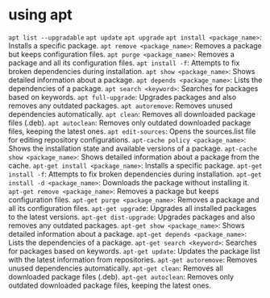 # using apt

`apt list --upgradable`
`apt update`
`apt upgrade`
`apt install <package_name>`: Installs a specific package.
`apt remove <package_name>`: Removes a package but keeps configuration files.
`apt purge <package_name>`: Removes a package and all its configuration files.
`apt install -f`: Attempts to fix broken dependencies during installation.
`apt show <package_name>`: Shows detailed information about a package.
`apt depends <package_name>`: Lists the dependencies of a package.
`apt search <keyword>`: Searches for packages based on keywords.
`apt full-upgrade`: Upgrades packages and also removes any outdated packages.
`apt autoremove`: Removes unused dependencies automatically.
`apt clean`: Removes all downloaded package files (.deb).
`apt autoclean`: Removes only outdated downloaded package files, keeping the latest ones.
`apt edit-sources`: Opens the sources.list file for editing repository configurations.
`apt-cache policy <package_name>`: Shows the installation state and available versions of a package.
`apt-cache show <package_name>`: Shows detailed information about a package from the cache.
`apt-get install <package_name>`: Installs a specific package.
`apt-get install -f`: Attempts to fix broken dependencies during installation.
`apt-get install -d <package_name>`: Downloads the package without installing it.
`apt-get remove <package_name>`: Removes a package but keeps configuration files.
`apt-get purge <package_name>`: Removes a package and all its configuration files.
`apt-get upgrad`e: Upgrades all installed packages to the latest versions.
`apt-get dist-upgrade`: Upgrades packages and also removes any outdated packages.
`apt-get show <package_name>`: Shows detailed information about a package.
`apt-get depends <package_name>`: Lists the dependencies of a package.
`apt-get search <keyword>`: Searches for packages based on keywords.
`apt-get update`: Updates the package list with the latest information from repositories.
`apt-get autoremove`: Removes unused dependencies automatically.
`apt-get clean`: Removes all downloaded package files (.deb).
`apt-get autoclean`: Removes only outdated downloaded package files, keeping the latest ones.